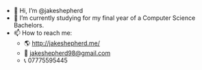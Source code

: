 
- 👋 Hi, I’m @jakeshepherd
- 🌱 I’m currently studying for my final year of a Computer Science Bachelors.
- 📫 How to reach me:
  - 🌎 http://jakeshepherd.me/
  - 📧 jakeshepherd98@gmail.com
  - 📞 07775595445

<!---
jakeshepherd/jakeshepherd is a ✨ special ✨ repository because its `README.md` (this file) appears on your GitHub profile.
You can click the Preview link to take a look at your changes.
--->

